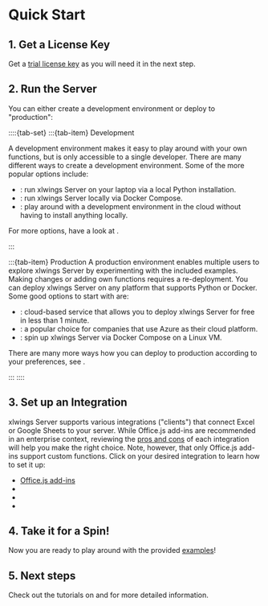 # Quick Start

## 1. Get a License Key

Get a [trial license key](https://www.xlwings.org/trial) as you will need it in the next step.

## 2. Run the Server

You can either create a development environment or deploy to "production":

::::{tab-set}
:::{tab-item} Development

A development environment makes it easy to play around with your own functions, but is only accessible to a single developer.
There are many different ways to create a development environment. Some of the more popular options include:

- [](local_development.md): run xlwings Server on your laptop via a local Python installation.
- [](dev_docker.md): run xlwings Server locally via Docker Compose.
- [](github_codespaces.md): play around with a development environment in the cloud without having to install anything locally.

For more options, have a look at [](index_server_development.md).

:::

:::{tab-item} Production
A production environment enables multiple users to explore xlwings Server by experimenting with the included examples. Making changes or adding own functions requires a re-deployment.
You can deploy xlwings Server on any platform that supports Python or Docker. Some good options to start with are:

- [](render.md): cloud-based service that allows you to deploy xlwings Server for free in less than 1 minute.
- [](azure_functions.md): a popular choice for companies that use Azure as their cloud platform.
- [](docker_compose.md): spin up xlwings Server via Docker Compose on a Linux VM.

There are many more ways how you can deploy to production according to your preferences, see [](index_hosting.md).

:::
::::

## 3. Set up an Integration

xlwings Server supports various integrations ("clients") that connect Excel or Google Sheets to your server. While Office.js add-ins are recommended in an enterprise context, reviewing the [pros and cons](integrations.md) of each integration will help you make the right choice. Note, however, that only Office.js add-ins support custom functions. Click on your desired integration to learn how to set it up:

- [Office.js add-ins](install_officejs_addin.md)
- [](vba_integration.md)
- [](officescripts_integration.md)
- [](googleappsscript_integration.md)

## 4. Take it for a Spin!

Now you are ready to play around with the provided [examples](examples.md)!

## 5. Next steps

Check out the tutorials on [](custom_functions.md) and [](custom_scripts.md) for more detailed information.
